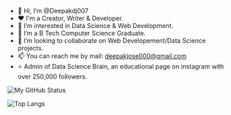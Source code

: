 - 👋 Hi, I’m @Deepakdj007
- ❤️ I'm a Creator, Writer & Developer.
- 👀 I’m interested in Data Science & Web Development.
- 🌱 I’m a B Tech Computer Science Graduate.
- 💞️ I’m looking to collaborate on Web Developement/Data Science projects.
- 📫 You can reach me by mail: deepakjose000@gmail.com
- ⭐ Admin of Data Science Brain, an educational page on instagram with over 250,000 followers.

![My GitHub Status](https://github-readme-stats.vercel.app/api?username=Deepakdj007&show_icons=true&title_color=FFFFFF&bg_color=1C1C1C&icon_color=FF5050&text_color=BFBFBF&show_owner=true)

![Top Langs](https://github-readme-stats.vercel.app/api/top-langs/?username=Deepakdj007&layout=compact&bg_color=1C1C1C&text_color=FFFFFF&title_color=FFFFFF)

<!---
Deepakdj007/Deepakdj007 is a ✨ special ✨ repository because its `README.md` (this file) appears on your GitHub profile.
You can click the Preview link to take a look at your changes.
--->

